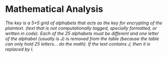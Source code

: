 # Mathematical Analysis

*The key is a 5×5 grid of alphabets that acts as the key for encrypting of the plaintext. (text that is not computationally tagged, specially formatted, or written in code). Each of the 25 alphabets must be different and one letter of the alphabet (usually is J) is removed from the table (because the table can only hold 25 letters... do the math). If the text contains J, then it is replaced by I.*


 
